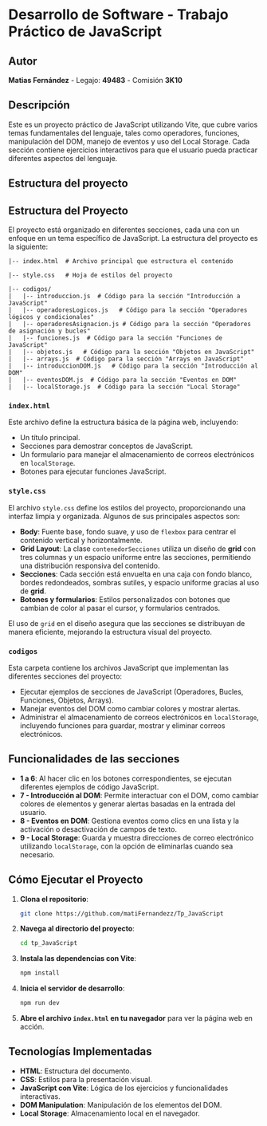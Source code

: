 # Desarrollo de Software - Trabajo Práctico de JavaScript

## Autor

**Matias Fernández** - Legajo: **49483** - Comisión **3K10**

## Descripción 

Este es un proyecto práctico de JavaScript utilizando Vite, que cubre varios temas fundamentales del lenguaje, tales como operadores, funciones, manipulación del DOM, manejo de eventos y uso del Local Storage. Cada sección contiene ejercicios interactivos para que el usuario pueda practicar diferentes aspectos del lenguaje.

## Estructura del proyecto

## Estructura del Proyecto

El proyecto está organizado en diferentes secciones, cada una con un enfoque en un tema específico de JavaScript. La estructura del proyecto es la siguiente:

```plaintext
|-- index.html  # Archivo principal que estructura el contenido

|-- style.css   # Hoja de estilos del proyecto

|-- codigos/   
|   |-- introduccion.js  # Código para la sección "Introducción a JavaScript"
|   |-- operadoresLogicos.js   # Código para la sección "Operadores lógicos y condicionales"
|   |-- operadoresAsignacion.js # Código para la sección "Operadores de asignación y bucles"
|   |-- funciones.js  # Código para la sección "Funciones de JavaScript"
|   |-- objetos.js   # Código para la sección "Objetos en JavaScript"
|   |-- arrays.js  # Código para la sección "Arrays en JavaScript"
|   |-- introduccionDOM.js   # Código para la sección "Introducción al DOM"
|   |-- eventosDOM.js  # Código para la sección "Eventos en DOM"
|   |-- localStorage.js  # Código para la sección "Local Storage"
```

### `index.html`

Este archivo define la estructura básica de la página web, incluyendo:
- Un título principal.
- Secciones para demostrar conceptos de JavaScript.
- Un formulario para manejar el almacenamiento de correos electrónicos en `localStorage`.
- Botones para ejecutar funciones JavaScript.

### `style.css`
El archivo `style.css` define los estilos del proyecto, proporcionando una interfaz limpia y organizada. Algunos de sus principales aspectos son:

- **Body**: Fuente base, fondo suave, y uso de `flexbox` para centrar el contenido vertical y horizontalmente.
- **Grid Layout**: La clase `contenedorSecciones` utiliza un diseño de **grid** con tres columnas y un espacio uniforme entre las secciones, permitiendo una distribución responsiva del contenido.
- **Secciones**: Cada sección está envuelta en una caja con fondo blanco, bordes redondeados, sombras sutiles, y espacio uniforme gracias al uso de **grid**.
- **Botones y formularios**: Estilos personalizados con botones que cambian de color al pasar el cursor, y formularios centrados.

El uso de `grid` en el diseño asegura que las secciones se distribuyan de manera eficiente, mejorando la estructura visual del proyecto.

### `codigos`

Esta carpeta contiene los archivos JavaScript que implementan las diferentes secciones del proyecto:
- Ejecutar ejemplos de secciones de JavaScript (Operadores, Bucles, Funciones, Objetos, Arrays).
- Manejar eventos del DOM como cambiar colores y mostrar alertas.
- Administrar el almacenamiento de correos electrónicos en `localStorage`, incluyendo funciones para guardar, mostrar y eliminar correos electrónicos.

## Funcionalidades de las secciones

- **1 a 6**: Al hacer clic en los botones correspondientes, se ejecutan diferentes ejemplos de código JavaScript.
 - **7 - Introducción al DOM**: Permite interactuar con el DOM, como cambiar colores de elementos y generar alertas basadas en la entrada del usuario.
 - **8 - Eventos en DOM**: Gestiona eventos como clics en una lista y la activación o desactivación de campos de texto.
- **9 - Local Storage**: Guarda y muestra direcciones de correo electrónico utilizando `localStorage`, con la opción de eliminarlas cuando sea necesario.

## Cómo Ejecutar el Proyecto

1. **Clona el repositorio**:

    ```bash
    git clone https://github.com/matiFernandezz/Tp_JavaScript
    ```

2. **Navega al directorio del proyecto**:

    ```bash
    cd tp_JavaScript
    ```

3. **Instala las dependencias con Vite**:

    ```bash
    npm install
    ```

4. **Inicia el servidor de desarrollo**:

    ```bash
    npm run dev
    ```

5. **Abre el archivo `index.html` en tu navegador** para ver la página web en acción.

## Tecnologías Implementadas

- **HTML**: Estructura del documento.
- **CSS**: Estilos para la presentación visual.
- **JavaScript con Vite**: Lógica de los ejercicios y funcionalidades interactivas.
- **DOM Manipulation**: Manipulación de los elementos del DOM.
- **Local Storage**: Almacenamiento local en el navegador.

